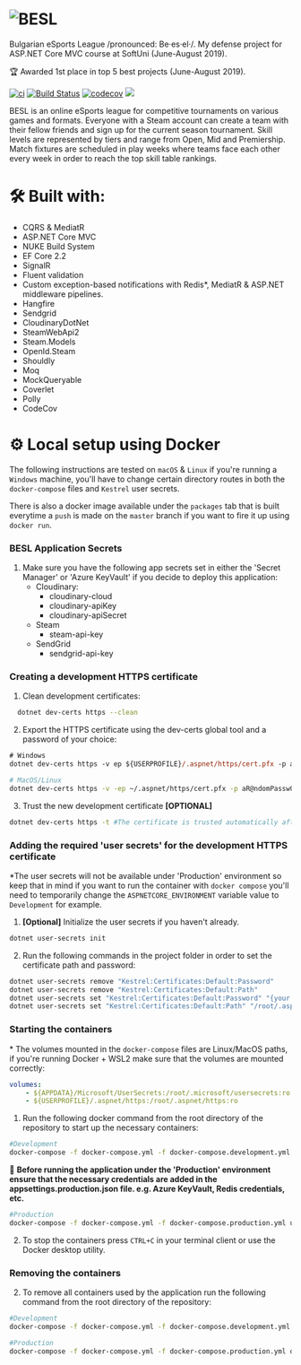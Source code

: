 # ![BESL](https://res.cloudinary.com/vasil-kotsev/image/upload/v1565288701/BESL/besl-logo.png)

Bulgarian eSports League /pronounced: Be·es·el·/. My defense project for ASP.NET Core MVC course at SoftUni (June-August 2019).

🏆 Awarded 1st place in top 5 best projects (June-August 2019).

<!-- [![Build status](https://ci.appveyor.com/api/projects/status/a8x6minra5yhem07?svg=true)](https://ci.appveyor.com/project/SonnyRR/besl) -->

[![ci](https://github.com/SonnyRR/BESL/actions/workflows/ci.yml/badge.svg)](https://github.com/SonnyRR/BESL/actions/workflows/ci.yml)
[![Build Status](https://sonnyrr.visualstudio.com/BESL/_apis/build/status/SonnyRR.BESL?branchName=master)](https://sonnyrr.visualstudio.com/BESL/_build/latest?definitionId=1&branchName=master)
[![codecov](https://codecov.io/gh/SonnyRR/BESL/branch/master/graph/badge.svg)](https://codecov.io/gh/SonnyRR/BESL)
![](http://estruyf-github.azurewebsites.net/api/VisitorHit?user=SonnyRR&repo=BESL&countColorcountColor&countColor=%237B1E7A)

BESL is an online eSports league for competitive tournaments on various games and formats. Everyone with a Steam account can create a team with their fellow friends and sign up for the current season tournament. Skill levels are represented by tiers and range from Open, Mid and Premiership. Match fixtures are scheduled in play weeks where teams face each other every week in order to reach the top skill table rankings.

# 🛠 Built with:

-   CQRS & MediatR
-   ASP.NET Core MVC
-   NUKE Build System
-   EF Core 2.2
-   SignalR
-   Fluent validation
-   Custom exception-based notifications with Redis\*, MediatR & ASP.NET middleware pipelines.
-   Hangfire
-   Sendgrid
-   CloudinaryDotNet
-   SteamWebApi2
-   Steam.Models
-   OpenId.Steam
-   Shouldly
-   Moq
-   MockQueryable
-   Coverlet
-   Polly
-   CodeCov

# ⚙️ Local setup using Docker

The following instructions are tested on `macOS` & `Linux` if you're running a `Windows` machine, you'll have to change certain directory routes in both the `docker-compose` files and `Kestrel` user secrets.

There is also a docker image available under the `packages` tab that is built everytime a `push` is made on the `master` branch if you want to fire it up using `docker run`.


### BESL Application Secrets

1. Make sure you have the following app secrets set in either the 'Secret Manager' or 'Azure KeyVault' if you decide to deploy this application:
    - Cloudinary:
        - cloudinary-cloud
        - cloudinary-apiKey
        - cloudinary-apiSecret
    - Steam
        - steam-api-key
    - SendGrid
        - sendgrid-api-key

### Creating a development HTTPS certificate

1. Clean development certificates:

```sh
  dotnet dev-certs https --clean
```

2. Export the HTTPS certificate using the dev-certs global tool and a password of your choice:

```ps
# Windows
dotnet dev-certs https -v ep ${USERPROFILE}/.aspnet/https/cert.pfx -p aR@ndomPassw0rd
```

```sh
# MacOS/Linux
dotnet dev-certs https -v -ep ~/.aspnet/https/cert.pfx -p aR@ndomPassw0rd
```

3. Trust the new development certificate **[OPTIONAL]**

```sh
dotnet dev-certs https -t #The certificate is trusted automatically after generating it.
```

### Adding the required 'user secrets' for the development HTTPS certificate

\*The user secrets will not be available under 'Production' environment so keep that in mind if you want to run the container with `docker compose` you'll need to temporarily change the `ASPNETCORE_ENVIRONMENT` variable value to `Development` for example.

1. **[Optional]** Initialize the user secrets if you haven't already.

```sh
dotnet user-secrets init
```

2. Run the following commands in the project folder in order to set the certificate path and password:

```sh
dotnet user-secrets remove "Kestrel:Certificates:Default:Password"
dotnet user-secrets remove "Kestrel:Certificates:Default:Path"
dotnet user-secrets set "Kestrel:Certificates:Default:Password" "{your password here}"
dotnet user-secrets set "Kestrel:Certificates:Default:Path" "/root/.aspnet/https/cert.pfx"
```

### Starting the containers

\* The volumes mounted in the `docker-compose` files are Linux/MacOS paths, if you're running Docker + WSL2 make sure that the volumes are mounted correctly:

```yml
volumes:
    - ${APPDATA}/Microsoft/UserSecrets:/root/.microsoft/usersecrets:ro
    - ${USERPROFILE}/.aspnet/https:/root/.aspnet/https:ro
```


1. Run the following docker command from the root directory of the repository to start up the necessary containers:

```sh
#Development
docker-compose -f docker-compose.yml -f docker-compose.development.yml up
```

📌 **Before running the application under the 'Production' environment ensure that the necessary credentials are added in the appsettings.production.json file. e.g. Azure KeyVault, Redis credentials, etc.**

```sh
#Production
docker-compose -f docker-compose.yml -f docker-compose.production.yml up
```

2. To stop the containers press `CTRL+C` in your terminal client or use the Docker desktop utility.

### Removing the containers

2. To remove all containers used by the application run the following command from the root directory of the repository:

```sh
#Development
docker-compose -f docker-compose.yml -f docker-compose.development.yml down
```

```sh
#Production
docker-compose -f docker-compose.yml -f docker-compose.production.yml down
```
